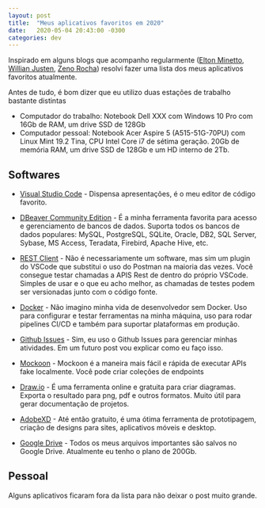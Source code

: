 ```yaml
---
layout: post
title:  "Meus aplicativos favoritos em 2020"
date:   2020-05-04 20:43:00 -0300
categories: dev
---
```


Inspirado em alguns blogs que acompanho regularmente ([Elton Minetto](https://medium.com/@eminetto/aplicativos-indispens%C3%A1veis-em-2016-c3b71c058752), [Willian Justen](https://willianjusten.com.br/meu-setup/), [Zeno Rocha](https://medium.com/@zenorocha/my-top-apps-for-2017-62473cf873a4)) resolvi fazer uma lista dos meus aplicativos favoritos atualmente.

Antes de tudo, é bom dizer que eu utilizo duas estações de trabalho bastante distintas

- Computador do trabalho: Notebook Dell XXX com Windows 10 Pro com 16Gb de RAM, um drive SSD de 128Gb 
- Computador pessoal: Notebook Acer Aspire 5 (A515-51G-70PU) com Linux Mint 19.2 Tina, CPU Intel Core i7 de sétima geração. 20Gb de memória RAM, um drive SSD de 128Gb e um HD interno de 2Tb.

## Softwares

- [Visual Studio Code](https://code.visualstudio.com/) - Dispensa apresentações, é o meu editor de código favorito.

- [DBeaver Community Edition](https://dbeaver.io/) - É a minha ferramenta favorita para acesso e gerenciamento de bancos de dados. Suporta todos os bancos de dados populares: MySQL, PostgreSQL, SQLite, Oracle, DB2, SQL Server, Sybase, MS Access, Teradata, Firebird, Apache Hive, etc.

- [REST Client](https://marketplace.visualstudio.com/items?itemName=humao.rest-client) - Não é necessariamente um software, mas sim um plugin do VSCode que substitui o uso do Postman na maioria das vezes. Você consegue testar chamadas a APIS Rest de dentro do próprio VSCode. Simples de usar e o que eu acho melhor, as chamadas de testes podem ser versionadas junto com o código fonte.

- [Docker](https://www.docker.com/) - Não imagino minha vida de desenvolvedor sem Docker. Uso para configurar e testar ferramentas na minha máquina, uso para rodar pipelines CI/CD e também para suportar plataformas em produção.

- [Github Issues](http://github.com/) - Sim, eu uso o Github Issues para gerenciar minhas atividades. Em um futuro post vou explicar como eu faço isso.

- [Mockoon](https://mockoon.com/) - Mockoon é a maneira mais fácil e rápida de executar APIs fake localmente. Você pode criar coleções de endpoints 

- [Draw.io](http://draw.io/) - É uma ferramenta online e gratuita para criar diagramas. Exporta o resultado para png, pdf e outros formatos. Muito útil para gerar documentação de projetos.

- [AdobeXD](https://www.adobe.com/br/products/xd.html) - Até então gratuito, é uma ótima ferramenta de prototipagem, criação de designs para sites, aplicativos móveis e desktop.

- [Google Drive](https://drive.google.com/) - Todos os meus arquivos importantes são salvos no Google Drive. Atualmente eu tenho o plano de 200Gb.

## Pessoal

Alguns aplicativos ficaram fora da lista para não deixar o post muito grande.